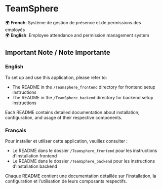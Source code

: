 # TeamSphere

🌍 **French**: Système de gestion de présence et de permissions des employés  
🌍 **English**: Employee attendance and permission management system

## Important Note / Note Importante

### English
To set up and use this application, please refer to:
- The README in the `/Teamsphere_frontend` directory for frontend setup instructions
- The README in the `/TeamSphere_backend` directory for backend setup instructions

Each README contains detailed documentation about installation, configuration, and usage of their respective components.

### Français
Pour installer et utiliser cette application, veuillez consulter :
- Le README dans le dossier `/Teamsphere_frontend` pour les instructions d'installation frontend
- Le README dans le dossier `/TeamSphere_backend` pour les instructions d'installation backend

Chaque README contient une documentation détaillée sur l'installation, la configuration et l'utilisation de leurs composants respectifs.